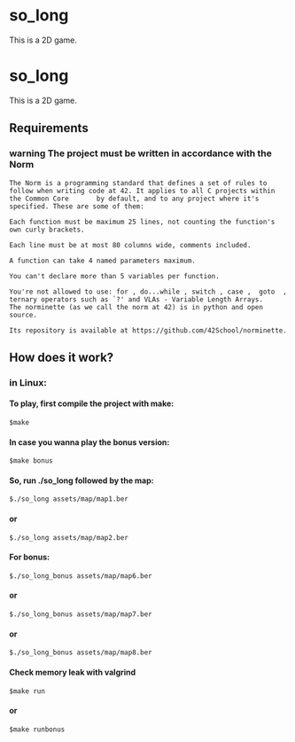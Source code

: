 # so_long
This is a 2D game.

# so_long
This is a 2D game.

## Requirements
### warning The project must be written in accordance with the Norm
    The Norm is a programming standard that defines a set of rules to follow when writing code at 42. It applies to all C projects within the Common Core       by default, and to any project where it's specified. These are some of them:
    
    Each function must be maximum 25 lines, not counting the function's own curly brackets.

    Each line must be at most 80 columns wide, comments included.

    A function can take 4 named parameters maximum.

    You can't declare more than 5 variables per function.

    You're not allowed to use: for , do...while , switch , case ,  goto  ,
    ternary operators such as `?' and VLAs - Variable Length Arrays.
    The norminette (as we call the norm at 42) is in python and open source.

    Its repository is available at https://github.com/42School/norminette.

## How does it work?

### in Linux:
#### To play, first compile the project with make:

    $make
#### In case you wanna play the bonus version:
    $make bonus
    
#### So, run ./so_long followed by the map:
    $./so_long assets/map/map1.ber	
#### or
    $./so_long assets/map/map2.ber
    
#### For bonus:
    $./so_long_bonus assets/map/map6.ber
#### or
    $./so_long_bonus assets/map/map7.ber
#### or
    $./so_long_bonus assets/map/map8.ber
#### Check memory leak with valgrind
    $make run
#### or
    $make runbonus

